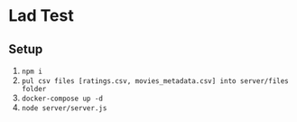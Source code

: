 # Lad Test

## Setup

1. ``npm i``
2. ``pul csv files [ratings.csv, movies_metadata.csv] into server/files folder``
3. ``docker-compose up -d``
4. ``node server/server.js``